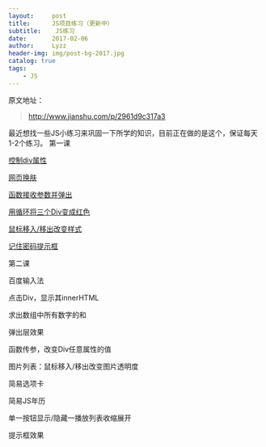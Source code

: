 ```yaml
---
layout:     post
title:      JS项目练习（更新中）
subtitle:    JS练习
date:       2017-02-06
author:     Lyzz
header-img: img/post-bg-2017.jpg
catalog: true
tags:
    - JS
---
```


原文地址：
> http://www.jianshu.com/p/2961d9c317a3

最近想找一些JS小练习来巩固一下所学的知识，目前正在做的是这个，保证每天1-2个练习。
第一课

[控制div属性][1]

[网页换肤][2]

[函数接收参数并弹出][3]

[用循环将三个Div变成红色][4]

[鼠标移入/移出改变样式][5]

[记住密码提示框][6]


第二课

百度输入法

点击Div，显示其innerHTML

求出数组中所有数字的和

弹出层效果

函数传参，改变Div任意属性的值

图片列表：鼠标移入/移出改变图片透明度

简易选项卡

简易JS年历

单一按钮显示/隐藏一播放列表收缩展开

提示框效果


  [1]: https://thanks-moon.github.io/JS-practice/first%20class/1-div%20change%20style.html
  [2]: https://thanks-moon.github.io/JS-practice/first%20class/2-web%20change%20skin.html
  [3]: https://thanks-moon.github.io/JS-practice/first%20class/3-alert%20arguments.html
  [4]: https://thanks-moon.github.io/JS-practice/first%20class/4-DIV%20change%20style%20by%20loop.html
  [5]: https://thanks-moon.github.io/JS-practice/first%20class/5-DIV%20change%20style%20by%20mouseover%20or%20out.html
  [6]: https://thanks-moon.github.io/JS-practice/first%20class/6-remember%20password%20promotion.html
